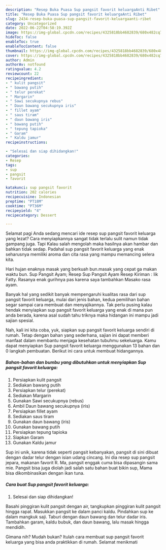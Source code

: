 ```yaml
---
description: "Resep Buka Puasa Sup pangsit favorit keluargaAnti Ribet"
title: "Resep Buka Puasa Sup pangsit favorit keluargaAnti Ribet"
slug: 2434-resep-buka-puasa-sup-pangsit-favorit-keluargaanti-ribet
category: Uncategorized
date: 2022-06-22T04:58:19.392Z
image: https://img-global.cpcdn.com/recipes/4325818bb4682839/680x482cq70/sup-pangsit-favorit-keluarga-foto-resep-utama.jpg
hideToc: false
enableToc: true
enableTocContent: false
thumbnail: https://img-global.cpcdn.com/recipes/4325818bb4682839/680x482cq70/sup-pangsit-favorit-keluarga-foto-resep-utama.jpg
cover: https://img-global.cpcdn.com/recipes/4325818bb4682839/680x482cq70/sup-pangsit-favorit-keluarga-foto-resep-utama.jpg
author: Admin
authorAv: notfound
ratingvalue: 4.2
reviewcount: 22
recipeingredient:
- " kulit pangsit"
- " bawang putih"
- " telur perekat"
- " Margarin"
- " Sawi secukupnya rebus"
- " Daun bawang secukupnya iris"
- " fillet ayam"
- " saus tiram"
- " daun bawang iris"
- " bawang putih"
- " tepung tapioka"
- " Garam"
- " Kaldu jamur"
recipeinstructions:

- "Selesai dan siap dihidangkan!"
categories:
- Resep
tags:
- sup
- pangsit
- favorit

katakunci: sup pangsit favorit 
nutrition: 202 calories
recipecuisine: Indonesian
preptime: "PT18M"
cooktime: "PT36M"
recipeyield: "4"
recipecategory: Dessert

---
```



Selamat pagi Anda sedang mencari ide resep sup pangsit favorit keluarga yang lezat? Cara menyiapkannya sangat tidak terlalu sulit namun tidak gampang juga. Tapi Kalau salah mengolah maka hasilnya akan hambar dan bahkan tidak sedap. Padahal sup pangsit favorit keluarga yang enak seharusnya memiliki aroma dan cita rasa yang mampu memancing selera kita.


Hari hujan enaknya masak yang berkuah bun.masak yang cepat ga makan waktu bun. Sup Pangsit Ayam; Resep Sup Pangsit Ayam Resep Kiriman : Iik Fatty. Rasanya enak gurihnya pas karena saya tambahkan Masako rasa ayam.

Banyak hal yang sedikit banyak mempengaruhi kualitas rasa dari sup pangsit favorit keluarga, mulai dari jenis bahan, kedua pemilihan bahan segar sampai cara membuat dan menyajikannya. Tak perlu pusing kalau hendak menyiapkan sup pangsit favorit keluarga yang enak di mana pun anda berada, karena asal sudah tahu triknya maka hidangan ini mampu jadi sajian spesial.


Nah, kali ini kita coba, yuk, siapkan sup pangsit favorit keluarga sendiri di rumah. Tetap dengan bahan yang sederhana, sajian ini dapat memberi manfaat dalam membantu menjaga kesehatan tubuhmu sekeluarga. Kamu dapat menyiapkan Sup pangsit favorit keluarga menggunakan 13 bahan dan 0 langkah pembuatan. Berikut ini cara untuk membuat hidangannya.

<!--inarticleads1-->

##### Bahan-bahan dan bumbu yang dibutuhkan untuk menyiapkan Sup pangsit favorit keluarga:

1. Persiapkan  kulit pangsit
1. Sediakan  bawang putih
1. Persiapkan  telur (perekat)
1. Sediakan  Margarin
1. Gunakan  Sawi secukupnya (rebus)
1. Ambil  Daun bawang secukupnya (iris)
1. Persiapkan  fillet ayam
1. Sediakan  saus tiram
1. Gunakan  daun bawang (iris)
1. Gunakan  bawang putih
1. Persiapkan  tepung tapioka
1. Siapkan  Garam
1. Gunakan  Kaldu jamur


Sup ini unik, karena tidak seperti pangsit kebanyakan, pangsit di sini dibuat dengan dadar telur dengan isian udang cincang. Ini dia resep sup pangsit jepara, makanan favorit R. Ma, pangsit enggak cuma bisa dipasangin sama mie. Pangsit bisa juga diolah jadi salah satu bahan buat bikin sup, Mama bisa dikombinasikan dengan ikan tuna. 

<!--inarticleads2-->

##### Cara buat Sup pangsit favorit keluarga:


1. Selesai dan siap dihidangkan!

Basahi pinggiran kulit pangsit dengan air, tangkupkan pinggiran kulit pangsit hingga rapat. Masukkan pangsit ke dalam panci kaldu. Pindahkan sup ke dalam mangkuk saji. Taburi dengan daun bawang dan telur dadar iris. Tambahkan garam, kaldu bubuk, dan daun bawang, lalu masak hingga mendidih. 

Gimana nih? Mudah bukan? Itulah cara membuat sup pangsit favorit keluarga yang bisa anda praktikkan di rumah. Selamat menikmati
